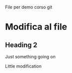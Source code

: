 File per demo corso git

# Modifica al file

## Heading 2

Just something going on

Little modification
